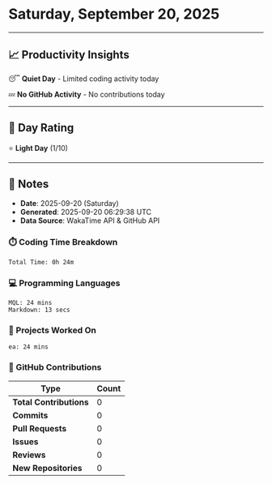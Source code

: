 # Saturday, September 20, 2025

---

## 📈 Productivity Insights

😴 **Quiet Day** - Limited coding activity today

💤 **No GitHub Activity** - No contributions today

---

## 🎯 Day Rating

⭐ **Light Day** (1/10)

---

## 📝 Notes

- **Date**: 2025-09-20 (Saturday)
- **Generated**: 2025-09-20 06:29:38 UTC
- **Data Source**: WakaTime API & GitHub API


### ⏱️ Coding Time Breakdown

```
Total Time: 0h 24m
```

### 💻 Programming Languages

```
MQL: 24 mins
Markdown: 13 secs
```

### 📂 Projects Worked On

```
ea: 24 mins

```


### 🐙 GitHub Contributions

| Type | Count |
|------|-------|
| **Total Contributions** | 0 |
| **Commits** | 0 |
| **Pull Requests** | 0 |
| **Issues** | 0 |
| **Reviews** | 0 |
| **New Repositories** | 0 |

